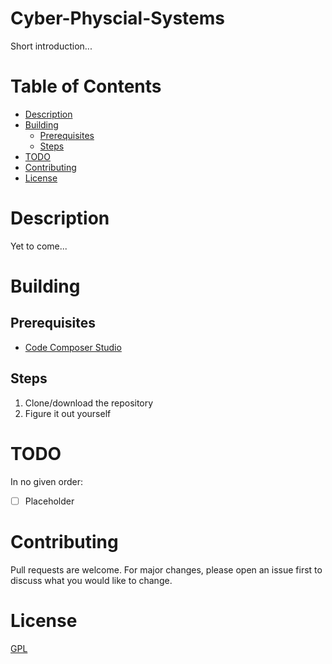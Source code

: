 # Cyber-Physcial-Systems

Short introduction...

# Table of Contents

* [Description](#description)
* [Building](#building)
  * [Prerequisites](#prerequisites)
  * [Steps](#steps)
* [TODO](#todo)
* [Contributing](#contributing)
* [License](#license) 

# Description

Yet to come...

# Building

## Prerequisites
* [Code Composer Studio]([https://nodejs.org](https://www.ti.com/tool/CCSTUDIO))

## Steps
1. Clone/download the repository
2. Figure it out yourself

# TODO
In no given order:

- [ ] Placeholder


# Contributing
Pull requests are welcome. For major changes, please open an issue first to discuss what you would like to change.

# License
[GPL](https://choosealicense.com/licenses/gpl-3.0/)

